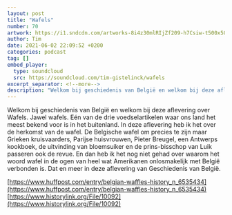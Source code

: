```yaml
---
layout: post
title: "Wafels"
number: 70
artwork: https://i1.sndcdn.com/artworks-8i4z30mlRIjZf209-h7Csiw-t500x500.jpg
author: Tim
date: 2021-06-02 22:09:52 +0200
categories: podcast
tag: []
embed_player:
  type: soundcloud
  src: https://soundcloud.com/tim-gistelinck/wafels
excerpt_separator: <!--more-->
description: "Welkom bij geschiedenis van België en welkom bij deze aflevering over Wafels."
---
```

Welkom bij geschiedenis van België en welkom bij deze aflevering over Wafels. Jawel wafels. Eén van de drie voedselartikelen waar ons land het meest bekend voor is in het buitenland. In deze aflevering heb ik het over de herkomst van de wafel. De Belgische wafel om precies te zijn maar Grieken kruisvaarders, Parijse huisvrouwen, Pieter Breugel, een Antwerps kookboek, de uitvinding van bloemsuiker en de prins-bisschop van Luik passeren ook de revue. En dan heb ik het nog niet gehad over waarom het woord wafel in de ogen van heel wat Amerikanen onlosmakelijk met België verbonden is. Dat en meer in deze aflevering van Geschiedenis van België.

[https://www.huffpost.com/entry/belgian-waffles-history_n_6535434](https://www.huffpost.com/entry/belgian-waffles-history_n_6535434)
[https://www.historylink.org/File/10092](https://www.historylink.org/File/10092)
